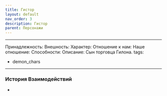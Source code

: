 ```yaml
---
title: Гистор
layout: default
nav_order: 3
description: Гистор
parent: Персонажи
---
```


---
Принадлежность: 
Внешность: 
Характер: 
Отношение к нам: 
Наше отношение: 
Способности: 
Описание: Сын торговца Гилона.
tags:
  - demon_chars
---
### История Взаимодействий
- 
